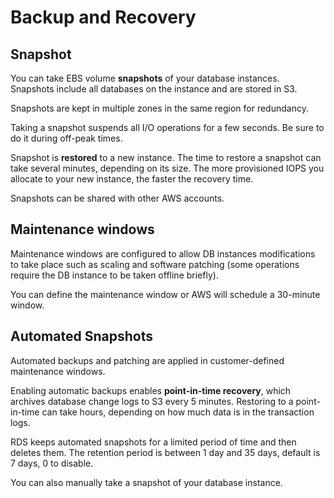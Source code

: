 # Backup and Recovery

## Snapshot
You can take EBS volume **snapshots** of your database instances. Snapshots include all databases on the instance and are stored in S3.

Snapshots are kept in multiple zones in the same region for redundancy.

Taking a snapshot suspends all I/O operations for a few seconds. Be sure to do it during off-peak times.

Snapshot is **restored** to a new instance. The time to restore a snapshot can take several minutes, depending on its size. The more provisioned IOPS you allocate to your new instance, the faster the recovery time.

Snapshots can be shared with other AWS accounts.


## Maintenance windows

Maintenance windows are configured to allow DB instances modifications to take place such as scaling and software patching (some operations require the DB instance to be taken offline briefly).

You can define the maintenance window or AWS will schedule a 30-minute window.


## Automated Snapshots

Automated backups and patching are applied in customer-defined maintenance windows.

Enabling automatic backups enables **point-in-time recovery**, which archives database change logs to S3 every 5 minutes. Restoring to a point-in-time can take hours, depending on how much data is in the transaction logs.

RDS keeps automated snapshots for a limited period of time and then deletes them. The retention period is between 1 day and 35 days, default is 7 days, 0 to disable.

You can also manually take a snapshot of your database instance.
